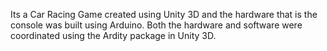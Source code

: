Its a Car Racing Game created using Unity 3D and the hardware that is the console was built using Arduino. Both the hardware and software were coordinated using the Ardity package in Unity 3D.
